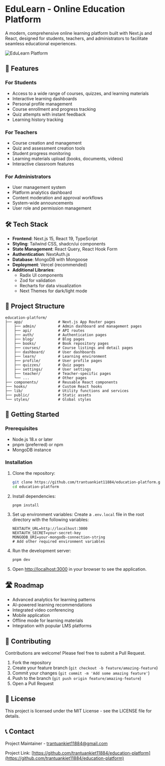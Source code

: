 # EduLearn - Online Education Platform

A modern, comprehensive online learning platform built with Next.js and React, designed for students, teachers, and administrators to facilitate seamless educational experiences.

![EduLearn Platform](https://via.placeholder.com/800x400?text=EduLearn+Platform)

## 🚀 Features

### For Students

- Access to a wide range of courses, quizzes, and learning materials
- Interactive learning dashboards
- Personal profile management
- Course enrollment and progress tracking
- Quiz attempts with instant feedback
- Learning history tracking

### For Teachers

- Course creation and management
- Quiz and assessment creation tools
- Student progress monitoring
- Learning materials upload (books, documents, videos)
- Interactive classroom features

### For Administrators

- User management system
- Platform analytics dashboard
- Content moderation and approval workflows
- System-wide announcements
- User role and permission management

## 🛠️ Tech Stack

- **Frontend**: Next.js 15, React 19, TypeScript
- **Styling**: Tailwind CSS, shadcn/ui components
- **State Management**: React Query, React Hook Form
- **Authentication**: NextAuth.js
- **Database**: MongoDB with Mongoose
- **Deployment**: Vercel (recommended)
- **Additional Libraries**:
  - Radix UI components
  - Zod for validation
  - Recharts for data visualization
  - Next Themes for dark/light mode

## 📁 Project Structure

```
education-platform/
├── app/                # Next.js App Router pages
│   ├── admin/          # Admin dashboard and management pages
│   ├── api/            # API routes
│   ├── auth/           # Authentication pages
│   ├── blog/           # Blog pages
│   ├── books/          # Book repository pages
│   ├── courses/        # Course listings and detail pages
│   ├── dashboard/      # User dashboards
│   ├── learn/          # Learning environment
│   ├── profile/        # User profile pages
│   ├── quizzes/        # Quiz pages
│   ├── settings/       # User settings
│   ├── teacher/        # Teacher-specific pages
│   └── ...             # Other pages
├── components/         # Reusable React components
├── hooks/              # Custom React hooks
├── lib/                # Utility functions and services
├── public/             # Static assets
└── styles/             # Global styles
```

## 🚦 Getting Started

### Prerequisites

- Node.js 18.x or later
- pnpm (preferred) or npm
- MongoDB instance

### Installation

1. Clone the repository:

   ```bash
   git clone https://github.com/trantuankiet11884/education-platform.git
   cd education-platform
   ```

2. Install dependencies:

   ```bash
   pnpm install
   ```

3. Set up environment variables:
   Create a `.env.local` file in the root directory with the following variables:

   ```
   NEXTAUTH_URL=http://localhost:3000
   NEXTAUTH_SECRET=your-secret-key
   MONGODB_URI=your-mongodb-connection-string
   # Add other required environment variables
   ```

4. Run the development server:

   ```bash
   pnpm dev
   ```

5. Open [http://localhost:3000](http://localhost:3000) in your browser to see the application.

## 🛣️ Roadmap

- Advanced analytics for learning patterns
- AI-powered learning recommendations
- Integrated video conferencing
- Mobile application
- Offline mode for learning materials
- Integration with popular LMS platforms

## 🤝 Contributing

Contributions are welcome! Please feel free to submit a Pull Request.

1. Fork the repository
2. Create your feature branch (`git checkout -b feature/amazing-feature`)
3. Commit your changes (`git commit -m 'Add some amazing feature'`)
4. Push to the branch (`git push origin feature/amazing-feature`)
5. Open a Pull Request

## 📝 License

This project is licensed under the MIT License - see the LICENSE file for details.

## 📞 Contact

Project Maintainer - trantuankiet11884@gmail.com

Project Link: [https://github.com/trantuankiet11884/education-platform](https://github.com/trantuankiet11884/education-platform)
